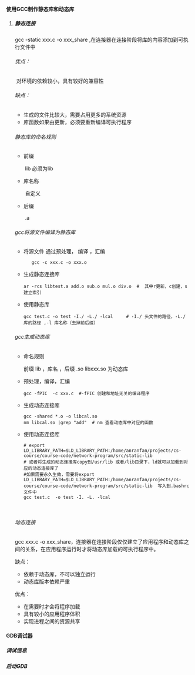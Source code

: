 #### 使用GCC制作静态库和动态库

1. ##### 静态连接

   gcc  -static  xxx.c -o xxx_share   ,在连接器在连接阶段将库的内容添加到可执行文件中

   ###### 优点：

   ​	对环境的依赖较小，具有较好的兼容性

   ###### 缺点：

   - 生成的文件比较大，需要占用更多的系统资源
   - 库函数如果由更新，必须要重新编译可执行程序

   ###### 静态库的命名规则

   - 前缀

     ​	lib  必须为lib

   - 库名称

     ​    自定义

   - 后缀

     ​	.a    

   ###### gcc将源文件编译为静态库

   - 将源文件 通过预处理， 编译 ，汇编 

     ```shell
     	gcc -c xxx.c -o xxx.o
     ```

     

   - 生成静态连接库

     ```shell
     ar -rcs libtest.a add.o sub.o mul.o div.o  #  其中r更新，c创建，s建立索引
     ```

   - 使用静态库

     ```shell
     gcc test.c -o test -I./ -L./ -lcal     # -I./ 头文件的路径，-L./ 库的路径 ,-l 库名称（去掉前后缀） 
     ```

     

   ###### gcc生成动态库

   - 命名规则

     前缀 lib ，库名 ，后缀 .so   libxxx.so 为动态库

   - 预处理，编译，汇编

     ```shell
     gcc -fPIC  -c xxx.c  #-fPIC 创建和地址无关的编译程序
     ```

   - 生成动态连接库

     ```shell
     gcc -shared *.o -o libcal.so
     nm libcal.so |grep "add"  # nm 查看动态库中对应的函数
     ```

   - 使用动态连接库

     ```shell
     # export LD_LIBRARY_PATH=$LD_LIBRARY_PATH:/home/anranfan/projects/cs-course/course-code/network-program/src/static-lib 
     # 或者将生成的动态连接库copy到/usr/lib 或者/lib目录下，ld就可以加载到对应的动态连接库了
     #如果需要永久生效，需要将export LD_LIBRARY_PATH=$LD_LIBRARY_PATH:/home/anranfan/projects/cs-course/course-code/network-program/src/static-lib  写入到.bashrc文件中
     gcc test.c  -o test -I. -L. -lcal
     ```

     ​	 

   ###### 动态连接

   gcc xxx.c -o xxx_share，连接器在连接阶段仅仅建立了应用程序和动态库之间的关系，在应用程序运行时才将动态库加载的可执行程序中。

   缺点：

   - 依赖于动态库，不可以独立运行
   - 动态库版本依赖严重

   优点：

   - 在需要时才会将程序加载
   - 具有较小的应用程序体积
   - 实现进程之间的资源共享

#### GDB调试器

##### 调试信息

##### 启动GDB

